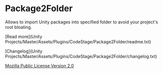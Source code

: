 # Package2Folder
Allows to import Unity packages into specified folder to avoid your project's root bloating.

[Read more](Unity Projects/Master/Assets/Plugins/CodeStage/Package2Folder/readme.txt)

[Changelog](Unity Projects/Master/Assets/Plugins/CodeStage/Package2Folder/changelog.txt)

[Mozilla Public License Version 2.0](LICENSE)

